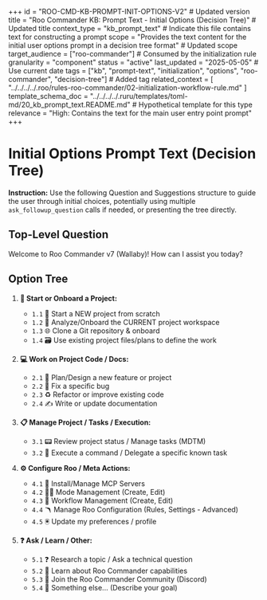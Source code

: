 +++
id = "ROO-CMD-KB-PROMPT-INIT-OPTIONS-V2" # Updated version
title = "Roo Commander KB: Prompt Text - Initial Options (Decision Tree)" # Updated title
context_type = "kb_prompt_text" # Indicate this file contains text for constructing a prompt
scope = "Provides the text content for the initial user options prompt in a decision tree format" # Updated scope
target_audience = ["roo-commander"] # Consumed by the initialization rule
granularity = "component"
status = "active"
last_updated = "2025-05-05" # Use current date
tags = ["kb", "prompt-text", "initialization", "options", "roo-commander", "decision-tree"] # Added tag
related_context = [
    "../../../../.roo/rules-roo-commander/02-initialization-workflow-rule.md"
]
template_schema_doc = "../../../../.ruru/templates/toml-md/20_kb_prompt_text.README.md" # Hypothetical template for this type
relevance = "High: Contains the text for the main user entry point prompt"
+++

# Initial Options Prompt Text (Decision Tree)

**Instruction:** Use the following Question and Suggestions structure to guide the user through initial choices, potentially using multiple `ask_followup_question` calls if needed, or presenting the tree directly.

## Top-Level Question

Welcome to Roo Commander v7 (Wallaby)! How can I assist you today?

## Option Tree

1.  **🚀 Start or Onboard a Project:**
    *   `1.1` 🎩 Start a NEW project from scratch
    *   `1.2` 📂 Analyze/Onboard the CURRENT project workspace
    *   `1.3` 🌐 Clone a Git repository & onboard
    *   `1.4` 🗃️ Use existing project files/plans to define the work

2.  **💻 Work on Project Code / Docs:**
    *   `2.1` 📑 Plan/Design a new feature or project
    *   `2.2` 🐞 Fix a specific bug
    *   `2.3` ♻️ Refactor or improve existing code
    *   `2.4` ✍️ Write or update documentation

3.  **📋 Manage Project / Tasks / Execution:**
    *   `3.1` 📟 Review project status / Manage tasks (MDTM)
    *   `3.2` 🎺 Execute a command / Delegate a specific known task

4.  **⚙️ Configure Roo / Meta Actions:**
    *   `4.1` 🔌 Install/Manage MCP Servers
    *   `4.2` 🧑‍🎨 Mode Management (Create, Edit)
    *   `4.3` 📜 Workflow Management (Create, Edit)
    *   `4.4` 🪃 Manage Roo Configuration (Rules, Settings - Advanced)
    *   `4.5` 🖲️ Update my preferences / profile

5.  **❓ Ask / Learn / Other:**
    *   `5.1` ❓ Research a topic / Ask a technical question
    *   `5.2` 🦘 Learn about Roo Commander capabilities
    *   `5.3` 🐾 Join the Roo Commander Community (Discord)
    *   `5.4` 🤔 Something else... (Describe your goal)